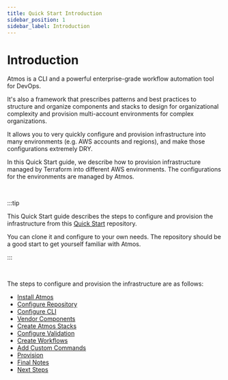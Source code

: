 ```yaml
---
title: Quick Start Introduction
sidebar_position: 1
sidebar_label: Introduction
---
```


# Introduction

Atmos is a CLI and a powerful enterprise-grade workflow automation tool for DevOps.

It's also a framework that prescribes patterns and best practices to structure and organize components and stacks to design for organizational
complexity and provision multi-account environments for complex organizations.

It allows you to very quickly configure and provision infrastructure into many environments (e.g. AWS accounts and regions), and make those
configurations extremely DRY.

In this Quick Start guide, we describe how to provision infrastructure managed by Terraform into different AWS environments.
The configurations for the environments are managed by Atmos.

<br/>

:::tip

This Quick Start guide describes the steps to configure and provision the infrastructure
from this [Quick Start](https://github.com/cloudposse/atmos/tree/master/examples/quick-start) repository.

You can clone it and configure to your own needs. The repository should be a good start to get yourself familiar with Atmos.

:::

<br/>

The steps to configure and provision the infrastructure are as follows:

- [Install Atmos](/quick-start/install-atmos)
- [Configure Repository](/quick-start/configure-repository)
- [Configure CLI](/quick-start/configure-cli)
- [Vendor Components](/quick-start/vendor-components)
- [Create Atmos Stacks](/quick-start/create-atmos-stacks)
- [Configure Validation](/quick-start/configure-validation)
- [Create Workflows](/quick-start/create-workflows)
- [Add Custom Commands](/quick-start/add-custom-commands)
- [Provision](/quick-start/provision)
- [Final Notes](/quick-start/final-notes)
- [Next Steps](/quick-start/next-steps)
